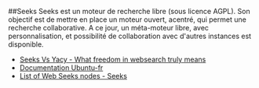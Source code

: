 ##Seeks
Seeks est un moteur de recherche libre (sous licence AGPL).
Son objectif est de mettre en place un moteur ouvert, acentré, qui permet une recherche collaborative. A ce jour, un méta-moteur libre, avec personnalisation, et possibilité de collaboration avec d'autres instances est disponible. 

  * [Seeks Vs Yacy - What freedom in websearch truly means](http://www.seeks-project.info/site/2011/12/03/what-freedom-in-websearch-truely-means)
  * [Documentation Ubuntu-fr](http://doc.ubuntu-fr.org/seeks)
  * [List of Web Seeks nodes - Seeks](http://www.seeks-project.info/wiki/index.php/List_of_Web_Seeks_nodes)

